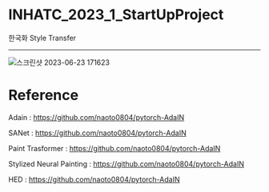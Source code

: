 # INHATC_2023_1_StartUpProject

한국화 Style Transfer

* * *




![스크린샷 2023-06-23 171623](https://github.com/startedourmission/INHATC_2023_1_StartUpProject/assets/53049011/c7e1d87c-957c-4a0f-85f2-6cb84660358d)




# Reference

Adain : https://github.com/naoto0804/pytorch-AdaIN


SANet : https://github.com/naoto0804/pytorch-AdaIN


Paint Trasformer : https://github.com/naoto0804/pytorch-AdaIN


Stylized Neural Painting :  https://github.com/naoto0804/pytorch-AdaIN


HED : https://github.com/naoto0804/pytorch-AdaIN

